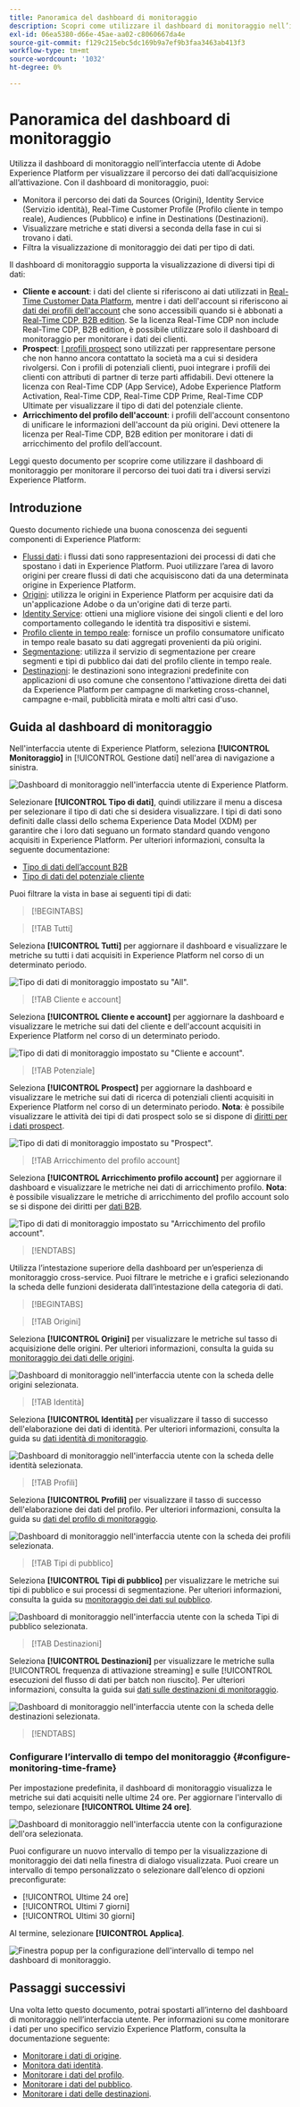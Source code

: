 ```yaml
---
title: Panoramica del dashboard di monitoraggio
description: Scopri come utilizzare il dashboard di monitoraggio nell’interfaccia utente di Adobe Experience Platform
exl-id: 06ea5380-d66e-45ae-aa02-c8060667da4e
source-git-commit: f129c215ebc5dc169b9a7ef9b3faa3463ab413f3
workflow-type: tm+mt
source-wordcount: '1032'
ht-degree: 0%

---
```


# Panoramica del dashboard di monitoraggio

Utilizza il dashboard di monitoraggio nell’interfaccia utente di Adobe Experience Platform per visualizzare il percorso dei dati dall’acquisizione all’attivazione. Con il dashboard di monitoraggio, puoi:

* Monitora il percorso dei dati da Sources (Origini), Identity Service (Servizio identità), Real-Time Customer Profile (Profilo cliente in tempo reale), Audiences (Pubblico) e infine in Destinations (Destinazioni).
* Visualizzare metriche e stati diversi a seconda della fase in cui si trovano i dati.
* Filtra la visualizzazione di monitoraggio dei dati per tipo di dati.

Il dashboard di monitoraggio supporta la visualizzazione di diversi tipi di dati:

* **Cliente e account**: i dati del cliente si riferiscono ai dati utilizzati in [Real-Time Customer Data Platform](../../rtcdp/home.md), mentre i dati dell&#39;account si riferiscono ai [dati dei profili dell&#39;account](../../rtcdp/accounts/account-profile-overview.md) che sono accessibili quando si è abbonati a [Real-Time CDP, B2B edition](../../rtcdp/b2b-overview.md). Se la licenza Real-Time CDP non include Real-Time CDP, B2B edition, è possibile utilizzare solo il dashboard di monitoraggio per monitorare i dati dei clienti.
* **Prospect**: [I profili prospect](../../profile/ui/prospect-profile.md) sono utilizzati per rappresentare persone che non hanno ancora contattato la società ma a cui si desidera rivolgersi. Con i profili di potenziali clienti, puoi integrare i profili dei clienti con attributi di partner di terze parti affidabili. Devi ottenere la licenza con Real-Time CDP (App Service), Adobe Experience Platform Activation, Real-Time CDP, Real-Time CDP Prime, Real-Time CDP Ultimate per visualizzare il tipo di dati del potenziale cliente.
* **Arricchimento del profilo dell&#39;account**: i profili dell&#39;account consentono di unificare le informazioni dell&#39;account da più origini. Devi ottenere la licenza per Real-Time CDP, B2B edition per monitorare i dati di arricchimento del profilo dell’account.

Leggi questo documento per scoprire come utilizzare il dashboard di monitoraggio per monitorare il percorso dei tuoi dati tra i diversi servizi Experience Platform.

## Introduzione

Questo documento richiede una buona conoscenza dei seguenti componenti di Experience Platform:

* [Flussi dati](../home.md): i flussi dati sono rappresentazioni dei processi di dati che spostano i dati in Experience Platform. Puoi utilizzare l’area di lavoro origini per creare flussi di dati che acquisiscono dati da una determinata origine in Experience Platform.
* [Origini](../../sources/home.md): utilizza le origini in Experience Platform per acquisire dati da un&#39;applicazione Adobe o da un&#39;origine dati di terze parti.
* [Identity Service](../../identity-service/home.md): ottieni una migliore visione dei singoli clienti e del loro comportamento collegando le identità tra dispositivi e sistemi.
* [Profilo cliente in tempo reale](../../profile/home.md): fornisce un profilo consumatore unificato in tempo reale basato su dati aggregati provenienti da più origini.
* [Segmentazione](../../segmentation/home.md): utilizza il servizio di segmentazione per creare segmenti e tipi di pubblico dai dati del profilo cliente in tempo reale.
* [Destinazioni](../../destinations/home.md): le destinazioni sono integrazioni predefinite con applicazioni di uso comune che consentono l&#39;attivazione diretta dei dati da Experience Platform per campagne di marketing cross-channel, campagne e-mail, pubblicità mirata e molti altri casi d&#39;uso.

## Guida al dashboard di monitoraggio

Nell&#39;interfaccia utente di Experience Platform, seleziona **[!UICONTROL Monitoraggio]** in [!UICONTROL Gestione dati] nell&#39;area di navigazione a sinistra.

![Dashboard di monitoraggio nell&#39;interfaccia utente di Experience Platform.](../assets/ui/monitor-overview/monitoring.png)

Selezionare **[!UICONTROL Tipo di dati]**, quindi utilizzare il menu a discesa per selezionare il tipo di dati che si desidera visualizzare. I tipi di dati sono definiti dalle classi dello schema Experience Data Model (XDM) per garantire che i loro dati seguano un formato standard quando vengono acquisiti in Experience Platform. Per ulteriori informazioni, consulta la seguente documentazione:

* [Tipo di dati dell’account B2B](../../rtcdp/b2b-tutorial.md)
* [Tipo di dati del potenziale cliente](../../rtcdp/partner-data/prospecting.md)

Puoi filtrare la vista in base ai seguenti tipi di dati:

>[!BEGINTABS]

>[!TAB Tutti]

Seleziona **[!UICONTROL Tutti]** per aggiornare il dashboard e visualizzare le metriche su tutti i dati acquisiti in Experience Platform nel corso di un determinato periodo.

![Tipo di dati di monitoraggio impostato su &quot;All&quot;.](../assets/ui/monitor-overview/all.png)

>[!TAB Cliente e account]

Seleziona **[!UICONTROL Cliente e account]** per aggiornare la dashboard e visualizzare le metriche sui dati del cliente e dell&#39;account acquisiti in Experience Platform nel corso di un determinato periodo.

![Tipo di dati di monitoraggio impostato su &quot;Cliente e account&quot;.](../assets/ui/monitor-overview/customer-account.png)

>[!TAB Potenziale]

Seleziona **[!UICONTROL Prospect]** per aggiornare la dashboard e visualizzare le metriche sui dati di ricerca di potenziali clienti acquisiti in Experience Platform nel corso di un determinato periodo. **Nota**: è possibile visualizzare le attività dei tipi di dati prospect solo se si dispone di [diritti per i dati prospect](../../rtcdp/partner-data/prospecting.md).

![Tipo di dati di monitoraggio impostato su &quot;Prospect&quot;.](../assets/ui/monitor-overview/prospect.png)

>[!TAB Arricchimento del profilo account]

Seleziona **[!UICONTROL Arricchimento profilo account]** per aggiornare il dashboard e visualizzare le metriche nei dati di arricchimento profilo. **Nota**: è possibile visualizzare le metriche di arricchimento del profilo account solo se si dispone dei diritti per [dati B2B](../../rtcdp/b2b-tutorial.md).

![Tipo di dati di monitoraggio impostato su &quot;Arricchimento del profilo account&quot;.](../assets/ui/monitor-overview/account-profile-enrichment.png)

>[!ENDTABS]

Utilizza l’intestazione superiore della dashboard per un’esperienza di monitoraggio cross-service. Puoi filtrare le metriche e i grafici selezionando la scheda delle funzioni desiderata dall’intestazione della categoria di dati.

>[!BEGINTABS]

>[!TAB Origini]

Seleziona **[!UICONTROL Origini]** per visualizzare le metriche sul tasso di acquisizione delle origini. Per ulteriori informazioni, consulta la guida su [monitoraggio dei dati delle origini](monitor-sources.md).

![Dashboard di monitoraggio nell&#39;interfaccia utente con la scheda delle origini selezionata.](../assets/ui/monitor-overview/sources.png)

>[!TAB Identità]

Seleziona **[!UICONTROL Identità]** per visualizzare il tasso di successo dell&#39;elaborazione dei dati di identità. Per ulteriori informazioni, consulta la guida su [dati identità di monitoraggio](monitor-identities.md).

![Dashboard di monitoraggio nell&#39;interfaccia utente con la scheda delle identità selezionata.](../assets/ui/monitor-overview/identities.png)

>[!TAB Profili]

Seleziona **[!UICONTROL Profili]** per visualizzare il tasso di successo dell&#39;elaborazione dei dati del profilo. Per ulteriori informazioni, consulta la guida su [dati del profilo di monitoraggio](monitor-profiles.md).

![Dashboard di monitoraggio nell&#39;interfaccia utente con la scheda dei profili selezionata.](../assets/ui/monitor-overview/profiles.png)

>[!TAB Tipi di pubblico]

Seleziona **[!UICONTROL Tipi di pubblico]** per visualizzare le metriche sui tipi di pubblico e sui processi di segmentazione. Per ulteriori informazioni, consulta la guida su [monitoraggio dei dati sul pubblico](monitor-audiences.md).

![Dashboard di monitoraggio nell&#39;interfaccia utente con la scheda Tipi di pubblico selezionata.](../assets/ui/monitor-overview/audiences.png)

>[!TAB Destinazioni]

Seleziona **[!UICONTROL Destinazioni]** per visualizzare le metriche sulla [!UICONTROL frequenza di attivazione streaming] e sulle [!UICONTROL esecuzioni del flusso di dati per batch non riuscito]. Per ulteriori informazioni, consulta la guida sui [dati sulle destinazioni di monitoraggio](monitor-destinations.md).

![Dashboard di monitoraggio nell&#39;interfaccia utente con la scheda delle destinazioni selezionata.](../assets/ui/monitor-overview/destinations.png)

>[!ENDTABS]

### Configurare l’intervallo di tempo del monitoraggio {#configure-monitoring-time-frame}

Per impostazione predefinita, il dashboard di monitoraggio visualizza le metriche sui dati acquisiti nelle ultime 24 ore. Per aggiornare l&#39;intervallo di tempo, selezionare **[!UICONTROL Ultime 24 ore]**.

![Dashboard di monitoraggio nell&#39;interfaccia utente con la configurazione dell&#39;ora selezionata.](../assets/ui/monitor-overview/select-time.png)

Puoi configurare un nuovo intervallo di tempo per la visualizzazione di monitoraggio dei dati nella finestra di dialogo visualizzata. Puoi creare un intervallo di tempo personalizzato o selezionare dall’elenco di opzioni preconfigurate:

* [!UICONTROL Ultime 24 ore]
* [!UICONTROL Ultimi 7 giorni]
* [!UICONTROL Ultimi 30 giorni]

Al termine, selezionare **[!UICONTROL Applica]**.

![Finestra popup per la configurazione dell&#39;intervallo di tempo nel dashboard di monitoraggio.](../assets/ui/monitor-overview/update-time.png)

## Passaggi successivi

Una volta letto questo documento, potrai spostarti all’interno del dashboard di monitoraggio nell’interfaccia utente. Per informazioni su come monitorare i dati per uno specifico servizio Experience Platform, consulta la documentazione seguente:

* [Monitorare i dati di origine](monitor-sources.md).
* [Monitora dati identità](monitor-identities.md).
* [Monitorare i dati del profilo](monitor-profiles.md).
* [Monitorare i dati del pubblico](monitor-audiences.md).
* [Monitorare i dati delle destinazioni](monitor-destinations.md).
